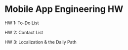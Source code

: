 # Mobile App Engineering HW
 HW 1: To-Do List
 
 HW 2: Contact List 

 HW 3: Localization & the Daily Path
